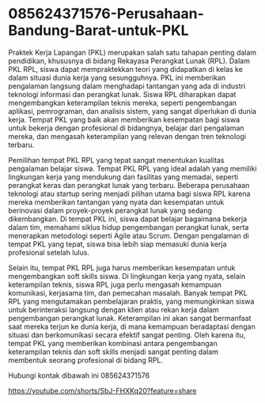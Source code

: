 # 085624371576-Perusahaan-Bandung-Barat-untuk-PKL
Praktek Kerja Lapangan (PKL) merupakan salah satu tahapan penting dalam pendidikan, khususnya di bidang Rekayasa Perangkat Lunak (RPL). Dalam PKL RPL, siswa dapat mempraktekkan teori yang didapatkan di kelas ke dalam situasi dunia kerja yang sesungguhnya. PKL ini memberikan pengalaman langsung dalam menghadapi tantangan yang ada di industri teknologi informasi dan perangkat lunak. Siswa RPL diharapkan dapat mengembangkan keterampilan teknis mereka, seperti pengembangan aplikasi, pemrograman, dan analisis sistem, yang sangat diperlukan di dunia kerja. Tempat PKL yang baik akan memberikan kesempatan bagi siswa untuk bekerja dengan profesional di bidangnya, belajar dari pengalaman mereka, dan mengasah keterampilan yang relevan dengan tren teknologi terbaru.

Pemilihan tempat PKL RPL yang tepat sangat menentukan kualitas pengalaman belajar siswa. Tempat PKL RPL yang ideal adalah yang memiliki lingkungan kerja yang mendukung dan fasilitas yang memadai, seperti perangkat keras dan perangkat lunak yang terbaru. Beberapa perusahaan teknologi atau startup sering menjadi pilihan utama bagi siswa RPL karena mereka memberikan tantangan yang nyata dan kesempatan untuk berinovasi dalam proyek-proyek perangkat lunak yang sedang dikembangkan. Di tempat PKL ini, siswa dapat belajar bagaimana bekerja dalam tim, memahami siklus hidup pengembangan perangkat lunak, serta menerapkan metodologi seperti Agile atau Scrum. Dengan pengalaman di tempat PKL yang tepat, siswa bisa lebih siap memasuki dunia kerja profesional setelah lulus.

Selain itu, tempat PKL RPL juga harus memberikan kesempatan untuk mengembangkan soft skills siswa. Di lingkungan kerja yang nyata, selain keterampilan teknis, siswa RPL juga perlu mengasah kemampuan komunikasi, kerjasama tim, dan pemecahan masalah. Banyak tempat PKL RPL yang mengutamakan pembelajaran praktis, yang memungkinkan siswa untuk berinteraksi langsung dengan klien atau rekan kerja dalam pengembangan perangkat lunak. Keterampilan ini akan sangat bermanfaat saat mereka terjun ke dunia kerja, di mana kemampuan beradaptasi dengan situasi dan berkomunikasi secara efektif sangat penting. Oleh karena itu, tempat PKL yang memberikan kombinasi antara pengembangan keterampilan teknis dan soft skills menjadi sangat penting dalam membentuk seorang profesional di bidang RPL.

Hubungi kontak dibawah ini
085624371576

https://youtube.com/shorts/SbJ-FHXKq20?feature=share

